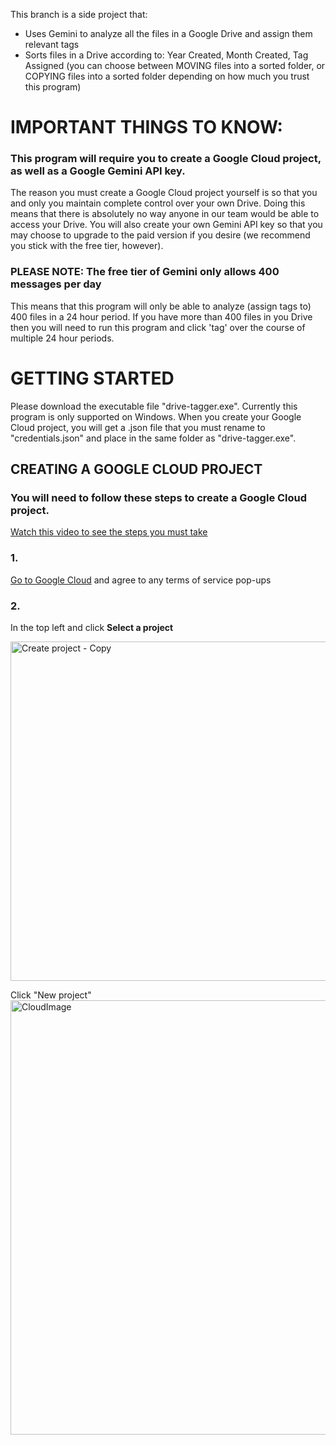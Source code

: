 This branch is a side project that:
* Uses Gemini to analyze all the files in a Google Drive and assign them relevant tags
* Sorts files in a Drive according to: Year Created, Month Created, Tag Assigned (you can choose between MOVING files into a sorted folder, or COPYING files into a sorted folder depending on how much you trust this program)

# IMPORTANT THINGS TO KNOW:
### This program will require you to create a Google Cloud project, as well as a Google Gemini API key. 
The reason you must create a Google Cloud project yourself is so that you and only you maintain complete control over your own Drive. Doing this means that there is absolutely no way anyone in our team would be able to access your Drive. 
You will also create your own Gemini API key so that you may choose to upgrade to the paid version if you desire (we recommend you stick with the free tier, however).

### PLEASE NOTE: The free tier of Gemini only allows 400 messages per day
This means that this program will only be able to analyze (assign tags to) 400 files in a 24 hour period. If you have more than 400 files in you Drive then you will need to run this program and click 'tag' over the course of multiple 24 hour periods.

# GETTING STARTED
Please download the executable file "drive-tagger.exe". Currently this program is only supported on Windows. 
When you create your Google Cloud project, you will get a .json file that you must rename to "credentials.json" and place in the same folder as "drive-tagger.exe".

## CREATING A GOOGLE CLOUD PROJECT
### You will need to follow these steps to create a Google Cloud project. 
[Watch this video to see the steps you must take]()

### 1. 
[Go to Google Cloud](https://console.cloud.google.com/) and agree to any terms of service pop-ups

### 2.
In the top left and click **Select a project**

<img width="1028" height="543" alt="Create project - Copy" src="https://github.com/user-attachments/assets/3f683a76-f510-4c64-9cc4-ef83d93f1d14" />

Click "New project" 
<img width="1006" height="695" alt="CloudImage" src="https://github.com/user-attachments/assets/3e5e9074-e6b5-4fdf-87e2-3c5b1d028bc1" />
